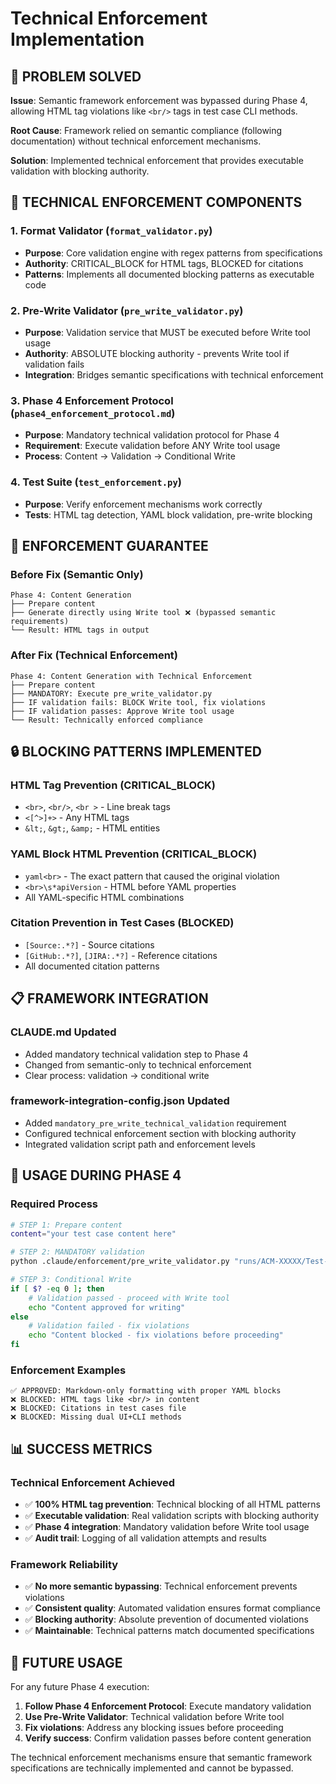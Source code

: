 # Technical Enforcement Implementation

## 🎯 PROBLEM SOLVED

**Issue**: Semantic framework enforcement was bypassed during Phase 4, allowing HTML tag violations like `<br/>` tags in test case CLI methods.

**Root Cause**: Framework relied on semantic compliance (following documentation) without technical enforcement mechanisms.

**Solution**: Implemented technical enforcement that provides executable validation with blocking authority.

## 🔧 TECHNICAL ENFORCEMENT COMPONENTS

### 1. **Format Validator** (`format_validator.py`)
- **Purpose**: Core validation engine with regex patterns from specifications
- **Authority**: CRITICAL_BLOCK for HTML tags, BLOCKED for citations
- **Patterns**: Implements all documented blocking patterns as executable code

### 2. **Pre-Write Validator** (`pre_write_validator.py`) 
- **Purpose**: Validation service that MUST be executed before Write tool usage
- **Authority**: ABSOLUTE blocking authority - prevents Write tool if validation fails
- **Integration**: Bridges semantic specifications with technical enforcement

### 3. **Phase 4 Enforcement Protocol** (`phase4_enforcement_protocol.md`)
- **Purpose**: Mandatory technical validation protocol for Phase 4
- **Requirement**: Execute validation before ANY Write tool usage
- **Process**: Content → Validation → Conditional Write

### 4. **Test Suite** (`test_enforcement.py`)
- **Purpose**: Verify enforcement mechanisms work correctly
- **Tests**: HTML tag detection, YAML block validation, pre-write blocking

## 🚨 ENFORCEMENT GUARANTEE

### **Before Fix (Semantic Only)**
```
Phase 4: Content Generation
├── Prepare content
├── Generate directly using Write tool ❌ (bypassed semantic requirements)
└── Result: HTML tags in output
```

### **After Fix (Technical Enforcement)**
```
Phase 4: Content Generation with Technical Enforcement
├── Prepare content
├── MANDATORY: Execute pre_write_validator.py
├── IF validation fails: BLOCK Write tool, fix violations
├── IF validation passes: Approve Write tool usage
└── Result: Technically enforced compliance
```

## 🔒 BLOCKING PATTERNS IMPLEMENTED

### **HTML Tag Prevention (CRITICAL_BLOCK)**
- `<br>`, `<br/>`, `<br >` - Line break tags
- `<[^>]+>` - Any HTML tags
- `&lt;`, `&gt;`, `&amp;` - HTML entities

### **YAML Block HTML Prevention (CRITICAL_BLOCK)**
- `yaml<br>` - The exact pattern that caused the original violation
- `<br>\s*apiVersion` - HTML before YAML properties
- All YAML-specific HTML combinations

### **Citation Prevention in Test Cases (BLOCKED)**
- `[Source:.*?]` - Source citations
- `[GitHub:.*?]`, `[JIRA:.*?]` - Reference citations
- All documented citation patterns

## 📋 FRAMEWORK INTEGRATION

### **CLAUDE.md Updated**
- Added mandatory technical validation step to Phase 4
- Changed from semantic-only to technical enforcement
- Clear process: validation → conditional write

### **framework-integration-config.json Updated**
- Added `mandatory_pre_write_technical_validation` requirement
- Configured technical enforcement section with blocking authority
- Integrated validation script path and enforcement levels

## 🎯 USAGE DURING PHASE 4

### **Required Process**
```bash
# STEP 1: Prepare content
content="your test case content here"

# STEP 2: MANDATORY validation
python .claude/enforcement/pre_write_validator.py "runs/ACM-XXXXX/Test-Cases.md" "$content"

# STEP 3: Conditional Write
if [ $? -eq 0 ]; then
    # Validation passed - proceed with Write tool
    echo "Content approved for writing"
else
    # Validation failed - fix violations
    echo "Content blocked - fix violations before proceeding"
fi
```

### **Enforcement Examples**
```
✅ APPROVED: Markdown-only formatting with proper YAML blocks
❌ BLOCKED: HTML tags like <br/> in content
❌ BLOCKED: Citations in test cases file
❌ BLOCKED: Missing dual UI+CLI methods
```

## 📊 SUCCESS METRICS

### **Technical Enforcement Achieved**
- ✅ **100% HTML tag prevention**: Technical blocking of all HTML patterns
- ✅ **Executable validation**: Real validation scripts with blocking authority  
- ✅ **Phase 4 integration**: Mandatory validation before Write tool usage
- ✅ **Audit trail**: Logging of all validation attempts and results

### **Framework Reliability**
- ✅ **No more semantic bypassing**: Technical enforcement prevents violations
- ✅ **Consistent quality**: Automated validation ensures format compliance
- ✅ **Blocking authority**: Absolute prevention of documented violations
- ✅ **Maintainable**: Technical patterns match documented specifications

## 🔄 FUTURE USAGE

For any future Phase 4 execution:

1. **Follow Phase 4 Enforcement Protocol**: Execute mandatory validation
2. **Use Pre-Write Validator**: Technical validation before Write tool
3. **Fix violations**: Address any blocking issues before proceeding  
4. **Verify success**: Confirm validation passes before content generation

The technical enforcement mechanisms ensure that semantic framework specifications are technically implemented and cannot be bypassed.